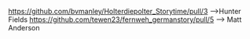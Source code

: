 https://github.com/bvmanley/Holterdiepolter_Storytime/pull/3 -->Hunter Fields
https://github.com/tewen23/fernweh_germanstory/pull/5 --> Matt Anderson
